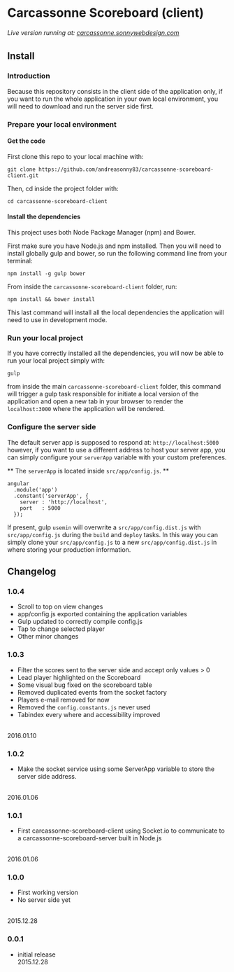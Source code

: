 # Carcassonne Scoreboard (client)

###### Live version running at: [carcassonne.sonnywebdesign.com](http://carcassonne.sonnywebdesign.com)

## Install

### Introduction

Because this repository consists in the client side of the application only, if you want to run the whole application in your own local environment, you will need to download and run the server side first.

### Prepare your local environment
#### Get the code

First clone this repo to your local machine with:

    git clone https://github.com/andreasonny83/carcassonne-scoreboard-client.git

Then, cd inside the project folder with:

    cd carcassonne-scoreboard-client

#### Install the dependencies
This project uses both Node Package Manager (npm) and Bower.

First make sure you have Node.js and npm installed. Then you will need to install globally gulp and bower, so run the following command line from your terminal:

    npm install -g gulp bower

From inside the `carcassonne-scoreboard-client` folder, run:

    npm install && bower install

This last command will install all the local dependencies the application will need to use in development mode.


### Run your local project

If you have correctly installed all the dependencies, you will now be able to run your local project simply with:

    gulp

from inside the main `carcassonne-scoreboard-client` folder,
this command will trigger a gulp task responsible for initiate a local version of the application and open a new tab in your browser to render the `localhost:3000` where the application will be rendered.

### Configure the server side

The default server app is supposed to respond at: `http://localhost:5000` however, if you want to use a different address to host your server app, you can simply configure your `serverApp` variable with your custom preferences.

** The `serverApp` is located inside `src/app/config.js`. **

    angular
      .module('app')
      .constant('serverApp', {
        server : 'http://localhost',
        port   : 5000
      });

If present, gulp `usemin` will overwrite a `src/app/config.dist.js` with `src/app/config.js` during the `build` and `deploy` tasks.
In this way you can simply clone your `src/app/config.js` to a new `src/app/config.dist.js` in where storing your production information.

## Changelog

### 1.0.4
- Scroll to top on view changes
- app/config.js exported containing the application variables
- Gulp updated to correctly compile config.js
- Tap to change selected player
- Other minor changes

### 1.0.3
- Filter the scores sent to the server side and accept only values > 0
- Lead player highlighted on the Scoreboard
- Some visual bug fixed on the scoreboard table
- Removed duplicated events from the socket factory
- Players e-mail removed for now
- Removed the `config.constants.js` never used
- Tabindex every where and accessibility improved
<br>
2016.01.10

### 1.0.2
- Make the socket service using some ServerApp variable to store the server side address.
<br>
2016.01.06

### 1.0.1
- First carcassonne-scoreboard-client using Socket.io to communicate to a carcassonne-scoreboard-server built in Node.js
<br>
2016.01.06

### 1.0.0
- First working version
- No server side yet
<br>
2015.12.28

### 0.0.1
- initial release<br>
2015.12.28
